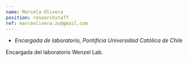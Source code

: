 ```yaml
---
name: Marcela Olivera
position: researchstaff
ref: marceolivera.zu@gmail.com
---
```


- _Encargada de laboratorio, Pontificia Universidad Católica de Chile_<br>

Encargada del laboratorio Wenzel Lab.
